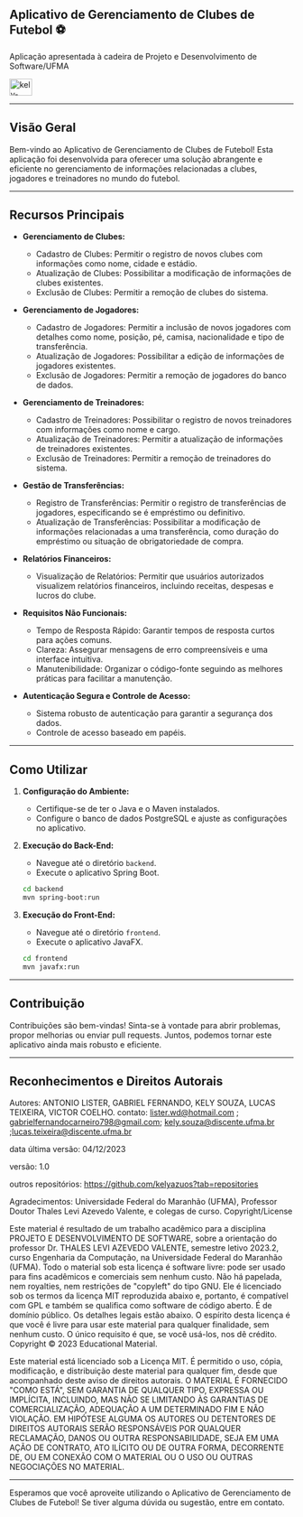 ## **Aplicativo de Gerenciamento de Clubes de Futebol ⚽** 
Aplicação apresentada à cadeira de Projeto e Desenvolvimento de Software/UFMA

 <img align="center" alt="kely-Java" height="30" width="40" src="https://img.shields.io/badge/Java-ED8B00?style=for-the-badge&logo=openjdk&logoColor=white">

---

## Visão Geral

Bem-vindo ao Aplicativo de Gerenciamento de Clubes de Futebol! Esta aplicação foi desenvolvida para oferecer uma solução abrangente e eficiente no gerenciamento de informações relacionadas a clubes, jogadores e treinadores no mundo do futebol. 

---

## Recursos Principais

-    **Gerenciamento de Clubes:**
       - Cadastro de Clubes: Permitir o registro de novos clubes com informações como nome, cidade e estádio.
       - Atualização de Clubes: Possibilitar a modificação de informações de clubes existentes.
       - Exclusão de Clubes: Permitir a remoção de clubes do sistema.

  -  **Gerenciamento de Jogadores:**
      -  Cadastro de Jogadores: Permitir a inclusão de novos jogadores com detalhes como nome, posição, pé, camisa, nacionalidade e tipo de transferência.
      -  Atualização de Jogadores: Possibilitar a edição de informações de jogadores existentes.
     -   Exclusão de Jogadores: Permitir a remoção de jogadores do banco de dados.

  - **Gerenciamento de Treinadores:**
    - Cadastro de Treinadores: Possibilitar o registro de novos treinadores com informações como nome e cargo.
    - Atualização de Treinadores: Permitir a atualização de informações de treinadores existentes.
    - Exclusão de Treinadores: Permitir a remoção de treinadores do sistema.

  - **Gestão de Transferências:**
     - Registro de Transferências: Permitir o registro de transferências de jogadores, especificando se é empréstimo ou definitivo.
     - Atualização de Transferências: Possibilitar a modificação de informações relacionadas a uma transferência, como duração do empréstimo ou situação de obrigatoriedade de compra.

 -  **Relatórios Financeiros:**
      - Visualização de Relatórios: Permitir que usuários autorizados visualizem relatórios financeiros, incluindo receitas, despesas e lucros do clube.

-   **Requisitos Não Funcionais:**
     - Tempo de Resposta Rápido: Garantir tempos de resposta curtos para ações comuns.
     -  Clareza: Assegurar mensagens de erro compreensíveis e uma interface intuitiva.
    - Manutenibilidade: Organizar o código-fonte seguindo as melhores práticas para facilitar a manutenção.

- **Autenticação Segura e Controle de Acesso:**
  - Sistema robusto de autenticação para garantir a segurança dos dados.
  - Controle de acesso baseado em papéis.

---

## Como Utilizar

1. **Configuração do Ambiente:**
   - Certifique-se de ter o Java e o Maven instalados.
   - Configure o banco de dados PostgreSQL e ajuste as configurações no aplicativo.

2. **Execução do Back-End:**
   - Navegue até o diretório `backend`.
   - Execute o aplicativo Spring Boot.

   ```bash
   cd backend
   mvn spring-boot:run
   ```

3. **Execução do Front-End:**
   - Navegue até o diretório `frontend`.
   - Execute o aplicativo JavaFX.

   ```bash
   cd frontend
   mvn javafx:run
   ```
---

## Contribuição

Contribuições são bem-vindas! Sinta-se à vontade para abrir problemas, propor melhorias ou enviar pull requests. Juntos, podemos tornar este aplicativo ainda mais robusto e eficiente.

---

## Reconhecimentos e Direitos Autorais




Autores: ANTONIO LISTER, GABRIEL FERNANDO, KELY SOUZA,  LUCAS TEIXEIRA,  VICTOR COELHO.
contato: lister.wd@hotmail.com ; gabrielfernandocarneiro798@gmail.com;  kely.souza@discente.ufma.br ;lucas.teixeira@discente.ufma.br 

data última versão: 04/12/2023

versão: 1.0

outros repositórios: https://github.com/kelyazuos?tab=repositories

Agradecimentos: Universidade Federal do Maranhão (UFMA), Professor Doutor Thales Levi Azevedo Valente, e colegas de curso.
Copyright/License

Este material é resultado de um trabalho acadêmico para a disciplina PROJETO E DESENVOLVIMENTO DE SOFTWARE, sobre a orientação do professor Dr. THALES LEVI AZEVEDO VALENTE, semestre letivo 2023.2, curso Engenharia da Computação, na Universidade Federal do Maranhão (UFMA). Todo o material sob esta licença é software livre: pode ser usado para fins acadêmicos e comerciais sem nenhum custo. Não há papelada, nem royalties, nem restrições de "copyleft" do tipo GNU. Ele é licenciado sob os termos da licença MIT reproduzida abaixo e, portanto, é compatível com GPL e também se qualifica como software de código aberto. É de domínio público. Os detalhes legais estão abaixo. O espírito desta licença é que você é livre para usar este material para qualquer finalidade, sem nenhum custo. O único requisito é que, se você usá-los, nos dê crédito.
Copyright © 2023 Educational Material.

Este material está licenciado sob a Licença MIT. É permitido o uso, cópia, modificação, e distribuição deste material para qualquer fim, desde que acompanhado deste aviso de direitos autorais.
O MATERIAL É FORNECIDO "COMO ESTÁ", SEM GARANTIA DE QUALQUER TIPO, EXPRESSA OU IMPLÍCITA, INCLUINDO, MAS NÃO SE LIMITANDO ÀS GARANTIAS DE COMERCIALIZAÇÃO, ADEQUAÇÃO A UM DETERMINADO FIM E NÃO VIOLAÇÃO. EM HIPÓTESE ALGUMA OS AUTORES OU DETENTORES DE DIREITOS AUTORAIS SERÃO RESPONSÁVEIS POR QUALQUER RECLAMAÇÃO, DANOS OU OUTRA RESPONSABILIDADE, SEJA EM UMA AÇÃO DE CONTRATO, ATO ILÍCITO OU DE OUTRA FORMA, DECORRENTE DE, OU EM CONEXÃO COM O MATERIAL OU O USO OU OUTRAS NEGOCIAÇÕES NO MATERIAL.

---

Esperamos que você aproveite utilizando o Aplicativo de Gerenciamento de Clubes de Futebol! Se tiver alguma dúvida ou sugestão, entre em contato.
